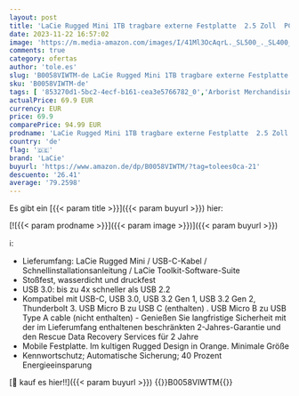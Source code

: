 ```yaml
---
layout: post
title: 'LaCie Rugged Mini 1TB tragbare externe Festplatte  2.5 Zoll  PC & Mac  inkl. USB-C w/o USB-A Kabel  inkl. 2 Jahre Rescue Service  Modellnr.: LAC301558'
date: 2023-11-22 16:57:02
image: 'https://m.media-amazon.com/images/I/41Ml3OcAqrL._SL500_._SL400_.jpg'
comments: true
category: ofertas
author: 'tole.es'
slug: 'B0058VIWTM-de LaCie Rugged Mini 1TB tragbare externe Festplatte 2.5 Zoll...'
sku: 'B0058VIWTM-de'
tags: [ '853270d1-5bc2-4ecf-b161-cea3e5766782_0','Arborist Merchandising Root','Computer & Zubehör','Computer & Zubehör: Produkte mit Umwelt-Label','Custom Stores','Datenspeicher','Externe Datenspeicher','Externe Festplatten','Externe Speichermedien','Interne Solid State Drives','Komponenten','PC-Gaming','Self Service','Special Features Stores','a4cbee59-f823-40fe-831a-7de64f655f6f_0','a4cbee59-f823-40fe-831a-7de64f655f6f_1301','a4cbee59-f823-40fe-831a-7de64f655f6f_9501','lacie','🇩🇪', ]
actualPrice: 69.9 EUR
currency: EUR
price: 69.9
comparePrice: 94.99 EUR
prodname: 'LaCie Rugged Mini 1TB tragbare externe Festplatte  2.5 Zoll  PC & Mac  inkl. USB-C w/o USB-A Kabel  inkl. 2 Jahre Rescue Service  Modellnr.: LAC301558'
country: 'de'
flag: '🇩🇪'
brand: 'LaCie'
buyurl: 'https://www.amazon.de/dp/B0058VIWTM/?tag=tolees0ca-21'
descuento: '26.41'
average: '79.2598'
---
```


Es gibt ein [{{< param title >}}]({{< param buyurl >}}) hier:

[![{{< param prodname >}}]({{< param image >}})]({{< param buyurl >}})

ℹ️:

- Lieferumfang: LaCie Rugged Mini / USB-C-Kabel / Schnellinstallationsanleitung / LaCie Toolkit-Software-Suite
- Stoßfest, wasserdicht und druckfest
- USB 3.0: bis zu 4x schneller als USB 2.2
- Kompatibel mit USB-C, USB 3.0, USB 3.2 Gen 1, USB 3.2 Gen 2, Thunderbolt 3. USB Micro B zu USB C (enthalten) . USB Micro B zu USB Type A cable (nicht enthalten) - Genießen Sie langfristige Sicherheit mit der im Lieferumfang enthaltenen beschränkten 2-Jahres-Garantie und den Rescue Data Recovery Services für 2 Jahre
- Mobile Festplatte. Im kultigen Rugged Design in Orange. Minimale Größe
- Kennwortschutz; Automatische Sicherung; 40 Prozent Energieeinsparung

[🛒 kauf es hier!!]({{< param buyurl >}})
{{<world>}}B0058VIWTM{{</world>}}
